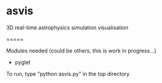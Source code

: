 asvis
=====

3D real-time astrophysics simulation visualisation

=====

Modules needed (could be others, this is work in progress...)
- pyglet

To run, type "python asvis.py" in the top directory